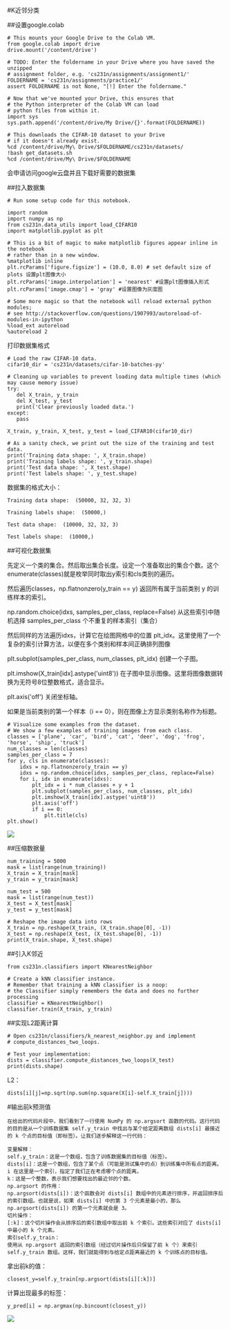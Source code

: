 #K近邻分类

##设置google.colab

	# This mounts your Google Drive to the Colab VM.
	from google.colab import drive
	drive.mount('/content/drive')

	# TODO: Enter the foldername in your Drive where you have saved the unzipped
	# assignment folder, e.g. 'cs231n/assignments/assignment1/'
	FOLDERNAME = 'cs231n/assignments/practice1/'
	assert FOLDERNAME is not None, "[!] Enter the foldername."

	# Now that we've mounted your Drive, this ensures that
	# the Python interpreter of the Colab VM can load
	# python files from within it.
	import sys
	sys.path.append('/content/drive/My Drive/{}'.format(FOLDERNAME))

	# This downloads the CIFAR-10 dataset to your Drive
	# if it doesn't already exist.
	%cd /content/drive/My\ Drive/$FOLDERNAME/cs231n/datasets/
	!bash get_datasets.sh
	%cd /content/drive/My\ Drive/$FOLDERNAME

会申请访问google云盘并且下载好需要的数据集

##拉入数据集

	# Run some setup code for this notebook.

	import random
	import numpy as np
	from cs231n.data_utils import load_CIFAR10
	import matplotlib.pyplot as plt

	# This is a bit of magic to make matplotlib figures appear inline in the notebook
	# rather than in a new window.
	%matplotlib inline
	plt.rcParams['figure.figsize'] = (10.0, 8.0) # set default size of plots 设置plt图像大小
	plt.rcParams['image.interpolation'] = 'nearest' #设置plt图像插入形式
	plt.rcParams['image.cmap'] = 'gray' #设置图像为灰度图

	# Some more magic so that the notebook will reload external python modules;
	# see http://stackoverflow.com/questions/1907993/autoreload-of-modules-in-ipython
	%load_ext autoreload
	%autoreload 2

打印数据集格式

	# Load the raw CIFAR-10 data.
	cifar10_dir = 'cs231n/datasets/cifar-10-batches-py'
	
	# Cleaning up variables to prevent loading data multiple times (which may cause memory issue)
	try:
	   del X_train, y_train
	   del X_test, y_test
	   print('Clear previously loaded data.')
	except:
	   pass
	
	X_train, y_train, X_test, y_test = load_CIFAR10(cifar10_dir)
	
	# As a sanity check, we print out the size of the training and test data.
	print('Training data shape: ', X_train.shape)
	print('Training labels shape: ', y_train.shape)
	print('Test data shape: ', X_test.shape)
	print('Test labels shape: ', y_test.shape)

数据集的格式大小：
	
	Training data shape:  (50000, 32, 32, 3)
	
	Training labels shape:  (50000,)
	
	Test data shape:  (10000, 32, 32, 3)
	
	Test labels shape:  (10000,)

##可视化数据集

先定义一个类的集合。然后取出集合长度。设定一个准备取出的集合个数。这个enumerate(classes)就是枚举同时取出y索引和cls类别的遍历。

然后遍历classes，np.flatnonzero(y_train == y) 返回所有属于当前类别 y 的训练样本的索引。

np.random.choice(idxs, samples_per_class, replace=False) 从这些索引中随机选择 samples_per_class 个不重复的样本索引（集合）

然后同样的方法遍历idxs，计算它在绘图网格中的位置 plt_idx。这里使用了一个复杂的索引计算方法，以便在多个类别和样本间正确排列图像

plt.subplot(samples_per_class, num_classes, plt_idx) 创建一个子图。

plt.imshow(X_train[idx].astype('uint8')) 在子图中显示图像。这里将图像数据转换为无符号8位整数格式，适合显示。

plt.axis('off') 关闭坐标轴。

如果是当前类别的第一个样本（i == 0），则在图像上方显示类别名称作为标题。

	# Visualize some examples from the dataset.
	# We show a few examples of training images from each class.
	classes = ['plane', 'car', 'bird', 'cat', 'deer', 'dog', 'frog', 'horse', 'ship', 'truck']
	num_classes = len(classes)
	samples_per_class = 7
	for y, cls in enumerate(classes):
	    idxs = np.flatnonzero(y_train == y)
	    idxs = np.random.choice(idxs, samples_per_class, replace=False)
	    for i, idx in enumerate(idxs):
	        plt_idx = i * num_classes + y + 1
	        plt.subplot(samples_per_class, num_classes, plt_idx)
	        plt.imshow(X_train[idx].astype('uint8'))
	        plt.axis('off')
	        if i == 0:
	            plt.title(cls)
	plt.show()

![](https://cdn.jsdelivr.net/gh/tj-messi/picture/1728441859553.png)

##压缩数据量
	
	num_training = 5000
	mask = list(range(num_training))
	X_train = X_train[mask]
	y_train = y_train[mask]
	
	num_test = 500
	mask = list(range(num_test))
	X_test = X_test[mask]
	y_test = y_test[mask]
	
	# Reshape the image data into rows
	X_train = np.reshape(X_train, (X_train.shape[0], -1))
	X_test = np.reshape(X_test, (X_test.shape[0], -1))
	print(X_train.shape, X_test.shape)

##引入K邻近

	from cs231n.classifiers import KNearestNeighbor
	
	# Create a kNN classifier instance. 
	# Remember that training a kNN classifier is a noop: 
	# the Classifier simply remembers the data and does no further processing 
	classifier = KNearestNeighbor()
	classifier.train(X_train, y_train)

##实现L2距离计算
	
	# Open cs231n/classifiers/k_nearest_neighbor.py and implement
	# compute_distances_two_loops.
	
	# Test your implementation:
	dists = classifier.compute_distances_two_loops(X_test)
	print(dists.shape)

L2：

	dists[i][j]=np.sqrt(np.sum(np.square(X[i]-self.X_train[j])))


#输出前k预测值


	在给出的代码片段中，我们看到了一行使用 NumPy 的 np.argsort 函数的代码。这行代码的目的是从一个训练数据集 self.y_train 中找出与某个给定距离数组 dists[i] 最接近的 k 个点的目标值（即标签）。让我们逐步解释这一行代码：
	
	变量解释：
	self.y_train：这是一个数组，包含了训练数据集的目标值（标签）。
	dists[i]：这是一个数组，包含了某个点（可能是测试集中的点）到训练集中所有点的距离。i 在这里是一个索引，指定了我们正在考虑哪个点的距离。
	k：这是一个整数，表示我们想要找出的最近邻的个数。
	np.argsort 的作用：
	np.argsort(dists[i])：这个函数会对 dists[i] 数组中的元素进行排序，并返回排序后的索引数组。也就是说，如果 dists[i] 中的第 3 个元素是最小的，那么 np.argsort(dists[i]) 的第一个元素就会是 3。
	切片操作：
	[:k]：这个切片操作会从排序后的索引数组中取出前 k 个索引。这些索引对应了 dists[i] 中最小的 k 个元素。
	索引self.y_train：
	使用从 np.argsort 返回的索引数组（经过切片操作后只保留了前 k 个）来索引 self.y_train 数组。这样，我们就能得到与给定点距离最近的 k 个训练点的目标值。

拿出前k的值：

	closest_y=self.y_train[np.argsort(dists[i][:k])]

计算出现最多的标签：

	y_pred[i] = np.argmax(np.bincount(closest_y))

![](https://cdn.jsdelivr.net/gh/tj-messi/picture/1728453960891.png)